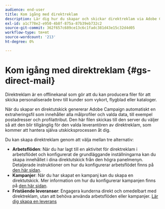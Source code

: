 ```yaml
---
audience: end-user
title: Kom igång med direktreklam
description: Lär dig hur du skapar och skickar direktreklam via Adobe Campaign Web
exl-id: a1c778e2-e950-4b8f-875a-87b39eb732c2
source-git-commit: 362f657c689ce13c6c1fadc381d43e15c32d4d05
workflow-type: tm+mt
source-wordcount: '213'
ht-degree: 0%

---
```


# Kom igång med direktreklam {#gs-direct-mail}

Direktreklam är en offlinekanal som gör att du kan producera filer för att skicka personaliserade brev till kunder som vykort, flygblad eller kataloger.

När du skapar en direktutskick genererar Adobe Campaign automatiskt en extraheringsfil som innehåller alla målprofiler och valda data, till exempel postadresser och profilattribut. Den här filen skickas till den server du väljer så att den blir tillgänglig för den valda leverantören av direktreklam, som kommer att hantera själva utskicksprocessen åt dig.

Du kan skapa direktreklam genom att välja mellan tre alternativ:

* **Arbetsflöden**: När du har lagt till en aktivitet för direktreklam i arbetsflödet och konfigurerat de grundläggande inställningarna kan du skapa innehållet i dina direktutskick från den högra panelmenyn. Detaljerade instruktioner om hur du konfigurerar arbetsflödet finns på [den här sidan](../workflows/gs-workflow-creation.md).
* **Kampanjer**: När du har skapat en kampanj kan du skapa en direktutskick. Mer information om hur du konfigurerar kampanjen finns på [den här sidan](../campaigns/gs-campaigns.md).
* **Fristående leveranser**: Engagera kunderna direkt och omedelbart med direktreklam, utan att behöva använda arbetsflöden eller kampanjer. [Lär dig skapa en leverans](../msg/gs-deliveries.md)

<!--
<table style="table-layout:fixed"><tr style="border: 0;">
<td>
<a href="create-push.md">
<img alt="Lead" src="assets/do-not-localize/push_create.jpeg">
</a>
<div><a href="create-push.md"><strong>Create a push delivery</strong>
</div>
<p>
</td>
<td>
<a href="content-push.md">
<img alt="Infrequent" src="assets/do-not-localize/push_design.jpeg">
</a>
<div>
<a href="content-push.md"><strong>Design a push delivery<strong></strong></a>
</div>
<p></td>
<td>
<a href="send-push.md">
<img alt="Validation" src="assets/do-not-localize/push_send.jpeg">
</a>
<div>
<a href="send-push.md"><strong>Send a push delivery</strong></a>
</div>
<p>
</td>
<td>
<a href="send-push.md">
<img alt="Validation" src="assets/do-not-localize/push_report.jpeg">
</a>
<div>
<a href="send-push.md"><strong>Push delivery report</strong></a>
</div>
<p>
</td>
</tr></table>
-->
